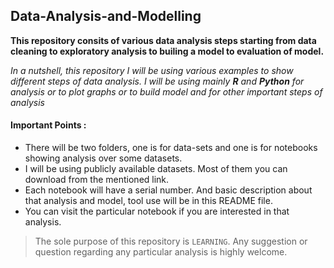 ## Data-Analysis-and-Modelling

**This repository consits of various data analysis steps starting from data cleaning to exploratory analysis to builing a model to evaluation of model.**

_In a nutshell, this repository I will be using various examples to show different steps of data analysis. I will be using mainly **R** and **Python** for analysis or to plot graphs or to build model and for other important steps of analysis_

#### Important Points :
+ There will be two folders, one is for data-sets and one is for notebooks showing analysis over some datasets.
+ I will be using publicly available datasets. Most of them you can download from the mentioned link.
+ Each notebook will have a serial number. And basic description about that analysis and model, tool use will be in this README file.
+ You can visit the particular notebook if you are interested in that analysis.

> The sole purpose of this repository is ```LEARNING```. Any suggestion or question regarding any particular analysis is highly welcome.
